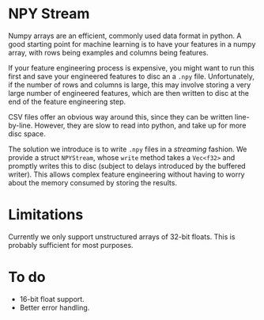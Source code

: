 NPY Stream
==========

Numpy arrays are an efficient, commonly used data format in python.
A good starting point for machine learning is to have your features in a numpy array, with rows being examples and columns being features.

If your feature engineering process is expensive, you might want to run this first and save your engineered features to disc an a `.npy` file.
Unfortunately, if the number of rows and columns is large, this may involve storing a very large number of engineered features, which are then written to disc at the end of the feature engineering step.

CSV files offer an obvious way around this, since they can be written line-by-line.
However, they are slow to read into python, and take up for more disc space.

The solution we introduce is to write `.npy` files in a _streaming_ fashion.
We provide a struct `NPYStream`, whose `write` method takes a `Vec<f32>` and promptly writes this to disc (subject to delays introduced by the buffered writer).
This allows complex feature engineering without having to worry about the memory consumed by storing the results.

# Limitations

Currently we only support unstructured arrays of 32-bit floats.
This is probably sufficient for most purposes.

# To do

* 16-bit float support.
* Better error handling.
